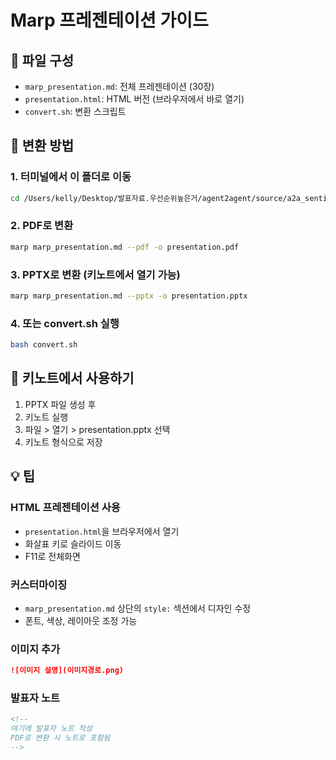 # Marp 프레젠테이션 가이드

## 📁 파일 구성
- `marp_presentation.md`: 전체 프레젠테이션 (30장)
- `presentation.html`: HTML 버전 (브라우저에서 바로 열기)
- `convert.sh`: 변환 스크립트

## 🚀 변환 방법

### 1. 터미널에서 이 폴더로 이동
```bash
cd /Users/kelly/Desktop/발표자료.우선순위높은거/agent2agent/source/a2a_sentiment_analysis/presentation/marp_slides
```

### 2. PDF로 변환
```bash
marp marp_presentation.md --pdf -o presentation.pdf
```

### 3. PPTX로 변환 (키노트에서 열기 가능)
```bash
marp marp_presentation.md --pptx -o presentation.pptx
```

### 4. 또는 convert.sh 실행
```bash
bash convert.sh
```

## 🎨 키노트에서 사용하기

1. PPTX 파일 생성 후
2. 키노트 실행
3. 파일 > 열기 > presentation.pptx 선택
4. 키노트 형식으로 저장

## 💡 팁

### HTML 프레젠테이션 사용
- `presentation.html`을 브라우저에서 열기
- 화살표 키로 슬라이드 이동
- F11로 전체화면

### 커스터마이징
- `marp_presentation.md` 상단의 `style:` 섹션에서 디자인 수정
- 폰트, 색상, 레이아웃 조정 가능

### 이미지 추가
```markdown
![이미지 설명](이미지경로.png)
```

### 발표자 노트
```markdown
<!--
여기에 발표자 노트 작성
PDF로 변환 시 노트로 포함됨
-->
```